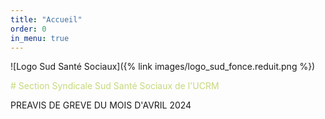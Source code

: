 ```yaml
---
title: "Accueil"
order: 0
in_menu: true
---
```

![Logo Sud Santé Sociaux]({% link images/logo_sud_fonce.reduit.png %})

<FONT color="#C5D97A">
# Section Syndicale Sud Santé Sociaux de l'UCRM
</FONT>
<p>
PREAVIS DE GREVE DU MOIS D'AVRIL 2024 